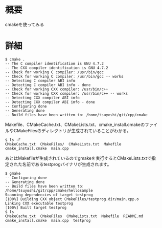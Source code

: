 # 概要
cmakeを使ってみる

# 詳細
```
$ cmake .
-- The C compiler identification is GNU 4.7.2
-- The CXX compiler identification is GNU 4.7.2
-- Check for working C compiler: /usr/bin/gcc
-- Check for working C compiler: /usr/bin/gcc -- works
-- Detecting C compiler ABI info
-- Detecting C compiler ABI info - done
-- Check for working CXX compiler: /usr/bin/c++
-- Check for working CXX compiler: /usr/bin/c++ -- works
-- Detecting CXX compiler ABI info
-- Detecting CXX compiler ABI info - done
-- Configuring done
-- Generating done
-- Build files have been written to: /home/tsuyoshi/git/cpp/cmake
```

Makefile、CMakeCache.txt、CMakeLists.txt、cmake_install.cmakeのファイルやCMakeFilesのディレクトリが生成されていることがわかる。
```
$ ls -F
CMakeCache.txt  CMakeFiles/  CMakeLists.txt  Makefile  cmake_install.cmake  main.cpp
```

あとはMakefileが生成されているのでgmakeを実行するとCMakeLists.txtで指定された名前であるtestprogバイナリが生成されます。
```
$ gmake
-- Configuring done
-- Generating done
-- Build files have been written to: /home/tsuyoshi/git/cpp/cmake/hellosample
Scanning dependencies of target testprog
[100%] Building CXX object CMakeFiles/testprog.dir/main.cpp.o
Linking CXX executable testprog
[100%] Built target testprog
$ ls
CMakeCache.txt  CMakeFiles  CMakeLists.txt  Makefile  README.md  cmake_install.cmake  main.cpp  testprog
```
